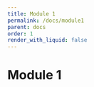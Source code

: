 ```yaml
---
title: Module 1
permalink: /docs/module1
parent: docs
order: 1
render_with_liquid: false
---
```


# Module 1
